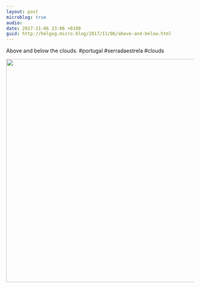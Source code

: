 ```yaml
---
layout: post
microblog: true
audio: 
date: 2017-11-06 23:06 +0100
guid: http://helgeg.micro.blog/2017/11/06/above-and-below.html
---
```

Above and below the clouds. #portugal #serradaestrela #clouds

<img src="http://microblog.helgegudmundsen.com/uploads/2018/25f21791b7.jpg" width="600" height="600" />
